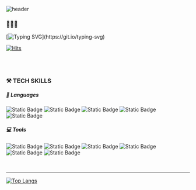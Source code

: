 ![header](https://capsule-render.vercel.app/api?type=waving&color=black&height=100&section=header&text=WELCOME%20TO%20MY%20GITHUB!&fontSize=30&fontColor=ffffff)

### 🖤🤍🖤
[![Typing SVG](https://readme-typing-svg.demolab.com?font=Noto+Sans+KR&weight=500&size=34&pause=1000&color=000000&center=true&vCenter=true&multiline=true&width=1200&height=100&lines=%EA%B0%90%EA%B0%81%EC%A0%81%EC%9D%B4%EA%B3%A0+%ED%8E%B8%EB%A6%AC%ED%95%9C+%EB%94%94%EC%9E%90%EC%9D%B8%EC%9D%84+%ED%95%98%EA%B3%A0+%EC%8B%B6%EC%9D%80+UI%2FUX+%EB%94%94%EC%9E%90%EC%9D%B4%EB%84%88+%26+%ED%8D%BC%EB%B8%94%EB%A6%AC%EC%85%94+%EC%B5%9C%ED%95%98%EB%A6%B0%EC%9E%85%EB%8B%88%EB%8B%A4.)](https://git.io/typing-svg) 


[![Hits](https://hits.seeyoufarm.com/api/count/incr/badge.svg?url=https%3A%2F%2Fgithub.com%2Fharintin%2Fhit-counter&count_bg=%23000000&title_bg=%23000000&icon=&icon_color=%23FFFFFF&title=counter&edge_flat=false)](https://hits.seeyoufarm.com)


<br><br>

### ⚒ TECH SKILLS

##### 💬 Languages

![Static Badge](https://img.shields.io/badge/HTML5-%23000000?style=flat&logo=html5&logoColor=auto) ![Static Badge](https://img.shields.io/badge/CSS3-%23000000?style=flat&logo=css3&logoColor=1572B6) ![Static Badge](https://img.shields.io/badge/JavaScript-%23f0db4f?style=flat-squre&logo=JavaScript&logoColor=auto&color=%23000000) ![Static Badge](https://img.shields.io/badge/jQuery-%23000000?style=flat-squre&logo=jQuery&logoColor=0769AD) ![Static Badge](https://img.shields.io/badge/React-%23000000?style=flat&logo=react&logoColor=61DAFB)

##### 💻  Tools

![Static Badge](https://img.shields.io/badge/Photoshop-%23000000?style=flat&logo=Adobe%20Photoshop&logoColor=%234FCCFE)  ![Static Badge](https://img.shields.io/badge/Illustrator-%23000000?style=flat&logo=Adobe%20Illustrator&logoColor=%23DC6920) ![Static Badge](https://img.shields.io/badge/Figma-%23000000?style=flat&logo=Figma&logoColor=F24E1E) ![Static Badge](https://img.shields.io/badge/Slack-%23000000?style=flat&logo=slack&logoColor=4A154B) ![Static Badge](https://img.shields.io/badge/Github-%23000000?style=flat&logo=github) ![Static Badge](https://img.shields.io/badge/GIT-%23000000?style=flat&logo=git)

<br>
<hr>

[![Top Langs](https://github-readme-stats.vercel.app/api/top-langs/?username=harintin&layout=donut)](https://github.com/anuraghazra/github-readme-stats)
